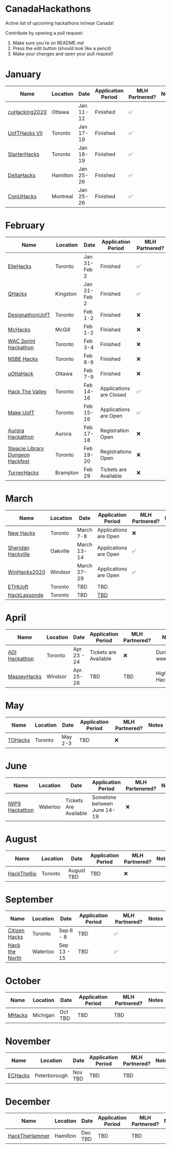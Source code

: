 # CanadaHackathons
Active list of upcoming hackathons in/near Canada!

Contribute by opening a pull request:
1. Make sure you're on README.md
2. Press the edit button (should look like a pencil)
3. Make your changes and open your pull request!

# January

| Name  |  Location | Date | Application Period | MLH Partnered? | Notes |
|---|---|---|---|---|---|
| [cuHacking2020](https://cuhacking.com/) | Ottawa | Jan 11-12 | Finished | :white_check_mark: |
| [UofTHacks VII](https://uofthacks.com/) | Toronto | Jan 17-19 | Finished | :white_check_mark: |
| [StarterHacks](https://www.starterhacks.ca) | Toronto | Jan 18-19 | Finished | :white_check_mark: |
| [DeltaHacks](https://www.deltahacks.com/) | Hamilton | Jan 25-26 | Finished | :white_check_mark: |
| [ConUHacks](https://conuhacks.io)  | Montreal | Jan 25-26 | Finished | :white_check_mark: |

# February

| Name  | Location | Date | Application Period | MLH Partnered? | Notes |
|---|---|---|---|---|---|
| [ElleHacks](https://ellehacks.com/) | Toronto | Jan 31-Feb 2 | Finished | :white_check_mark: | Only Girls
| [QHacks](https://qhacks.io/)  | Kingston | Jan 31-Feb 2 | Finished |  :white_check_mark: |
| [DesignathonUofT](https://www.eventbrite.com/e/designathon-uoft-2020-tickets-84530550151/) | Toronto | Feb 1-2 | Finished | :x: | Focused on Design |
| [McHacks](https://mchacks.ca/) | McGill | Feb 1-2 | Finished | :x: |
| [WAC Sprint Hackathon](https://www.eventbrite.com/e/sprint-hackathon-tickets-89766789885) | Toronto | Feb 3-4 | Finished | :x: |
| [NSBE Hacks](http://www.nsbehacksuoft.ca)  | Toronto | Feb 8-9 | Finished | :x: |
| [uOttaHack](https://2020.uottahack.ca/) | Ottawa | Feb 7-9 | Finished | :x: | Bus to Waterloo |
| [Hack The Valley](https://hackthevalley.io/)  | Toronto | Feb 14-16 | Applications are Closed | :white_check_mark: |
| [Make UofT](https://ieee.utoronto.ca/makeuoft/)  | Toronto | Feb 15-16 | Applications are Open | :white_check_mark: |
| [Aurora Hackathon](https://www.eventbrite.ca/e/aurora-hackathon-tickets-86600352987) | Aurora | Feb 17-18 | Registration Open | :x: | Ages 16-19, during weekdays | 
| [Steacie Library Dungeon Hackfest](https://hackfest.library.yorku.ca/2020/) | Toronto | Feb 19-20 | Registrations Open | :x: |
| [TurnerHacks](https://turnerhacks.com/)  | Brampton | Feb 29 | Tickets are Available | :x: | Highschool Hackathon |


# March

| Name  |  Location | Date | Application Period | MLH Partnered? | Notes |
|---|---|---|---|---|---|
| [New Hacks](http://www.newhacks.ca/)  | Toronto | March 7-8 | Applications are Open | :x: |
| [Sheridan Hackville]( https://www.hackville.io/)  | Oakville | March 13-14 | Applications are Open | :white_check_mark: |
| [WinHacks2020](https://winhacks.ca/) | Windsor | March 27-29 | Applications are Open | :white_check_mark: |
| [ETHUoft](https://www.ethuoft.ca) | Toronto | TBD | TBD | 
| [HackLassonde](http://hacklassonde.ca/)  | Toronto | TBD | [TBD](https://www.facebook.com/hacklassonde/photos/a.1624337027866972/2102961226671214/) |   |


# April

| Name  |  Location | Date | Application Period | MLH Partnered? | Notes |
|---|---|---|---|---|---|
| [ADI Hackathon](https://eventchain.io/event-details/f9c7436eb38559d1bed413bfcf810597/ADI_Toronto_Summit_and_Hackathon) | Toronto | Apr 23 - 24 | Tickets are Available | :x: | During weekdays |
| [MasseyHacks](https://masseyhacks.ca/)  | Windsor | Apr. 25-26 | TBD | TBD | Highschool Hackathon 

# May

| Name  |  Location | Date | Application Period | MLH Partnered? | Notes |
|---|---|---|---|---|---|
| [TOHacks](https://www.tohacks.ca/) | Toronto | May 2-3 | TBD | :x: |

# June

| Name  |  Location | Date | Application Period | MLH Partenered? | Notes |
|---|---|---|---|---|---|
| [IWP9 Hackathon](https://www.eventbrite.com/e/iwp9-2020-tickets-87082440925) | Waterloo | Tickets Are Available | Sometime between June 14-19 | :x: |

# August

| Name  |  Location | Date | Application Period | MLH Partnered? | Notes |
|---|---|---|---|---|---|
| [HackThe6ix](https://www.hackthe6ix.ca/) | Toronto | August TBD | TBD | :x: |


# September
 
| Name  |  Location | Date | Application Period | MLH Partnered? | Notes |
|---|---|---|---|---|---|
| [Citizen Hacks](https://www.citizenhacks.com/) | Toronto | Sep 6 - 8 | TBD | :white_check_mark: |
| [Hack the North](https://hackthenorth.com/) | Waterloo | Sep 13 - 15 | TBD | :white_check_mark: |
 
# October

| Name  |  Location | Date | Application Period | MLH Partnered? | Notes |
|---|---|---|---|---|---|
| [MHacks](https://mhacks.org) | Michigan | Oct TBD | TBD | TBD |

# November

| Name  |  Location | Date | Application Period | MLH Partnered? | Notes |
|---|---|---|---|---|---|
| [ECHacks](https://echacks.dev) | Peterborough | Nov TBD | TBD | TBD |
 
# December

| Name  |  Location | Date | Application Period | MLH Partnered? | Notes |
|---|---|---|---|---|---|
| [HackTheHammer](https://hackthehammer.com) | Hamilton | Dec TBD | TBD | TBD |




